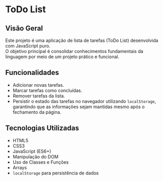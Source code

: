 # ToDo List

## Visão Geral

Este projeto é uma aplicação de lista de tarefas (ToDo List) desenvolvida com JavaScript puro.  
O objetivo principal é consolidar conhecimentos fundamentais da linguagem por meio de um projeto prático e funcional.

## Funcionalidades

- Adicionar novas tarefas.
- Marcar tarefas como concluídas.
- Remover tarefas da lista.
- Persistir o estado das tarefas no navegador utilizando `localStorage`, garantindo que as informações sejam mantidas mesmo após o fechamento da página.

## Tecnologias Utilizadas

- HTML5  
- CSS3  
- JavaScript (ES6+)  
- Manipulação do DOM  
- Uso de Classes e Funções  
- Arrays  
- `localStorage` para persistência de dados
